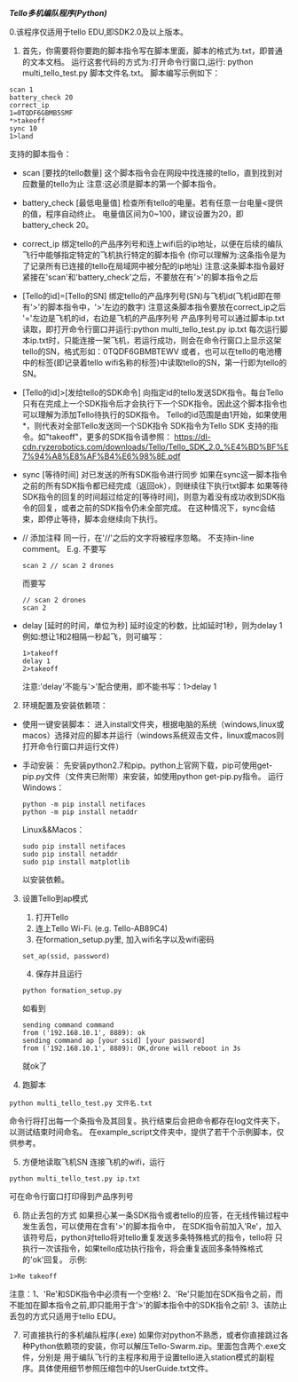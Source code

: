 ***Tello多机编队程序(Python)***

0.该程序仅适用于tello EDU,即SDK2.0及以上版本。

1. 首先，你需要将你要跑的脚本指令写在脚本里面，脚本的格式为.txt，即普通的文本文档。
运行这套代码的方式为:打开命令行窗口,运行: python multi_tello_test.py 脚本文件名.txt。
脚本编写示例如下：
```
scan 1
battery_check 20
correct_ip
1=0TQDF6GBMB5SMF
*>takeoff
sync 10
1>land
```
支持的脚本指令：
- scan [要找的tello数量]
  这个脚本指令会在网段中找连接的tello，直到找到对应数量的tello为止
  注意:这必须是脚本的第一个脚本指令。
  
- battery_check [最低电量值]
  检查所有tello的电量。若有任意一台电量<提供的值，程序自动终止。
  电量值区间为0~100，建议设置为20，即battery_check 20。
  
- correct_ip
  绑定tello的产品序列号和连上wifi后的ip地址，以便在后续的编队飞行中能够指定特定的飞机执行特定的脚本指令
  (你可以理解为:这条指令是为了记录所有已连接的tello在局域网中被分配的ip地址)
  注意:这条脚本指令最好紧接在'scan'和'battery_check'之后，不要放在有'>'的脚本指令之后 
  
- [Tello的id]=[Tello的SN]
  绑定tello的产品序列号(SN)与飞机id(飞机id即在带有'>'的脚本指令中，'>'左边的数字)
  注意这条脚本指令要放在correct_ip之后
  '='左边是飞机的id，右边是飞机的产品序列号
  产品序列号可以通过脚本ip.txt读取，即打开命令行窗口并运行:python multi_tello_test.py ip.txt
  每次运行脚本ip.txt时，只能连接一架飞机，若运行成功，则会在命令行窗口上显示这架tello的SN，格式形如：0TQDF6GBMBTEWV
  或者，也可以在tello的电池槽中的标签(即记录着tello wifi名称的标签)中读取tello的SN，第一行即为tello的SN。
  
- [Tello的id]>[发给tello的SDK命令]
  向指定id的tello发送SDK指令。每台Tello只有在完成上一个SDK指令后才会执行下一个SDK指令。因此这个脚本指令也可以理解为添加Tello待执行的SDK指令。
  Tello的id范围是由1开始，如果使用*，则代表对全部Tello发送同一个SDK指令
  SDK指令为Tello SDK 支持的指令。如"takeoff"，更多的SDK指令请参照：
  https://dl-cdn.ryzerobotics.com/downloads/Tello/Tello_SDK_2.0_%E4%BD%BF%E7%94%A8%E8%AF%B4%E6%98%8E.pdf
  
- sync [等待时间]
  对已发送的所有SDK指令进行同步
  如果在sync这一脚本指令之前的所有SDK指令都已经完成（返回ok），则继续往下执行txt脚本
  如果等待SDK指令的回复的时间超过给定的[等待时间]，则意为着没有成功收到SDK指令的回复，或者之前的SDK指令仍未全部完成。
  在这种情况下，sync会结束，即停止等待，脚本会继续向下执行。
  
- // 
  添加注释
  同一行，在'//'之后的文字将被程序忽略。
  不支持in-line comment。
  E.g. 不要写
  ```
  scan 2 // scan 2 drones
  ```
  而要写
  ```
  // scan 2 drones
  scan 2
  ```
  
- delay [延时的时间，单位为秒]
  延时设定的秒数，比如延时1秒，则为delay 1
  例如:想让1和2相隔一秒起飞，则可编写：
  ```
  1>takeoff
  delay 1
  2>takeoff
  ```
  注意:'delay'不能与'>'配合使用，即不能书写：1>delay 1
2. 环境配置及安装依赖项：

- 使用一键安装脚本：
  进入install文件夹，根据电脑的系统（windows,linux或macos）选择对应的脚本并运行（windows系统双击文件，linux或macos则打开命令行窗口并运行文件）

- 手动安装：
  先安装python2.7和pip。python上官网下载，pip可使用get-pip.py文件（文件夹已附带）来安装，如使用python get-pip.py指令。
  运行
  Windows：
  ```
  python -m pip install netifaces
  python -m pip install netaddr
  ```
  Linux&&Macos：
  ```
  sudo pip install netifaces
  sudo pip install netaddr
  sudo pip install matplotlib
  ```
  以安装依赖。

3. 设置Tello到ap模式
      1) 打开Tello
      2) 连上Tello Wi-Fi. (e.g. Tello-AB89C4)
      3) 在formation_setup.py里, 加入wifi名字以及wifi密码
      ```
      set_ap(ssid, password)
      ``` 
      4) 保存并且运行
      ```
      python formation_setup.py
      ``` 
      如看到
      ```
      sending command command
      from ('192.168.10.1', 8889): ok
      sending command ap [your ssid] [your password]
      from ('192.168.10.1', 8889): OK,drone will reboot in 3s
      ``` 
      就ok了

4. 跑脚本
  ```
  python multi_tello_test.py 文件名.txt
  ```
  命令行将打出每一个条指令及其回复。执行结束后会把命令都存在log文件夹下，以测试结束时间命名。
  在example_script文件夹中，提供了若干个示例脚本，仅供参考。
	
5. 方便地读取飞机SN
  连接飞机的wifi，运行 
  ```
  python multi_tello_test.py ip.txt
  ``` 
  可在命令行窗口打印得到产品序列号

6. 防止丢包的方式
  如果担心某一条SDK指令或者tello的应答，在无线传输过程中发生丢包，可以使用在含有'>'的脚本指令中，
  在SDK指令前加入'Re'，加入该符号后，python对tello将对tello重复发送多条特殊格式的指令，tello将
  只执行一次该指令，如果tello成功执行指令，将会重复返回多条特殊格式的'ok'回复。
  示例:
  ```
  1>Re takeoff
  ``` 
  注意：1、'Re'和SDK指令中必须有一个空格!
		2、'Re'只能加在SDK指令之前，而不能加在脚本指令之前,即只能用于含'>'的脚本指令中的SDK指令之前!
		3、该防止丢包的方式只适用于tello EDU。
		
7. 可直接执行的多机编队程序(.exe)
  如果你对python不熟悉，或者你直接跳过各种Python依赖项的安装，你可以解压Tello-Swarm.zip。里面包含两个.exe文件，分别是
  用于编队飞行的主程序和用于设置tello进入station模式的副程序。具体使用细节参照压缩包中的UserGuide.txt文件。
